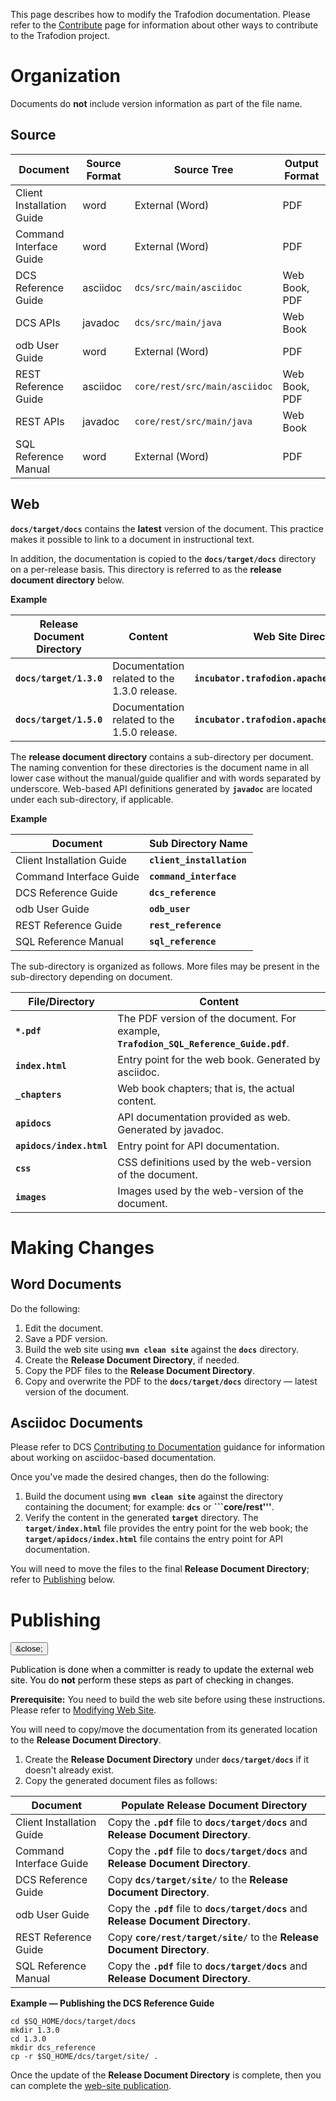 <!--
  Licensed under the Apache License, Version 2.0 (the "License");
  you may not use this file except in compliance with the License.
  You may obtain a copy of the License at
 
      http://www.apache.org/licenses/LICENSE-2.0
 
  Unless required by applicable law or agreed to in writing, software
  distributed under the License is distributed on an "AS IS" BASIS,
  WITHOUT WARRANTIES OR CONDITIONS OF ANY KIND, either express or implied.
  See the License for the specific language governing permissions and
  limitations under the 
  License.
-->
This page describes how to modify the Trafodion documentation. Please refer to the [Contribute](contribute.html) page for information about other ways to contribute to the Trafodion project.

# Organization
Documents do **not** include version information as part of the file name.

## Source

Document                  | Source Format         | Source Tree                                    | Output Format
--------------------------|-----------------------|------------------------------------------------|----------------------------
Client Installation Guide | word                  | External (Word)                                | PDF
Command Interface Guide   | word                  | External (Word)                                | PDF
DCS Reference Guide       | asciidoc              | ```dcs/src/main/asciidoc```                 | Web Book, PDF
DCS APIs                  | javadoc               | ```dcs/src/main/java```                     | Web Book
odb User Guide            | word                  | External (Word)                                | PDF
REST Reference Guide      | asciidoc              | ```core/rest/src/main/asciidoc```          | Web Book, PDF
REST APIs                 | javadoc               | ```core/rest/src/main/java```               | Web Book
SQL Reference Manual      | word                  | External (Word)                                | PDF

## Web

**```docs/target/docs```** contains the **latest** version of the document. This practice makes it possible to link to a document in instructional text.

In addition, the documentation is copied to the **```docs/target/docs```** directory on a per-release basis. This directory is referred to as the **release document directory** below.

**Example**

Release Document Directory  | Content                                     | Web Site Directory
----------------------------|---------------------------------------------|----------------------------------------------------
**```docs/target/1.3.0```** | Documentation related to the 1.3.0 release. | **```incubator.trafodion.apache.org/docs/1.3.0```**
**```docs/target/1.5.0```** | Documentation related to the 1.5.0 release. | **```incubator.trafodion.apache.org/docs/1.5.0```**

The **release document directory** contains a sub-directory per document. The naming convention for these directories is the document name in all lower case without the manual/guide qualifier and with words separated by underscore. Web-based API definitions generated by **```javadoc```** are located under each sub-directory, if applicable.

**Example**

Document                  | Sub Directory Name
--------------------------|------------------------------------------
Client Installation Guide | **```client_installation```**
Command Interface Guide   | **```command_interface```**
DCS Reference Guide       | **```dcs_reference```**
odb User Guide            | **```odb_user```**
REST Reference Guide      | **```rest_reference```**
SQL Reference Manual      | **```sql_reference```**

The sub-directory is organized as follows. More files may be present in the sub-directory depending on document. 

File/Directory               | Content
-----------------------------|------------------------------------------------------------------------------------------------------
**```*.pdf```**              | The PDF version of the document. For example, **```Trafodion_SQL_Reference_Guide.pdf```**.
**```index.html```**         | Entry point for the web book. Generated by asciidoc.
**```_chapters```**          | Web book chapters; that is, the actual content.
**```apidocs```**            | API documentation provided as web. Generated by javadoc.
**```apidocs/index.html```** | Entry point for API documentation.
**```css```**                | CSS definitions used by the web-version of the document.
**```images```**             | Images used by the web-version of the document.

# Making Changes

## Word Documents
Do the following:

1. Edit the document.
2. Save a PDF version.
3. Build the web site using **```mvn clean site```** against the **```docs```** directory.
4. Create the **Release Document Directory**, if needed.
5. Copy the PDF files to the **Release Document Directory**.
6. Copy and overwrite the PDF to the **```docs/target/docs```** directory — latest version of the document.

## Asciidoc Documents
Please refer to DCS [Contributing to Documentation](https://github.com/apache/incubator-trafodion/blob/master/dcs/src/main/asciidoc/_chapters/appendix_contributing_to_documentation.adoc) guidance for information about working on asciidoc-based documentation.

Once you've made the desired changes, then do the following:

1. Build the document using **```mvn clean site```** against the directory containing the document; for example: **```dcs```** or **```core/rest'''**.
2. Verify the content in the generated **```target```** directory. The **```target/index.html```** file provides the entry point for the web book; the **```target/apidocs/index.html```** file contains the entry point for API documentation.

You will need to move the files to the final **Release Document Directory**; refer to [Publishing](#Publishing) below.

# Publishing

<div class="alert alert-dismissible alert-info">
  <button type="button" class="close" data-dismiss="alert">&close;</button>
  <p style="color:black">Publication is done when a committer is ready to update the external web site. You do <strong>not</strong> perform these steps as part of checking in changes.</p></div>

**Prerequisite:** You need to build the web site before using these instructions. Please refer to [Modifying Web Site](website.html).

You will need to copy/move the documentation from its generated location to the **Release Document Directory**.

1. Create the **Release Document Directory** under **```docs/target/docs```** if it doesn't already exist.
2. Copy the generated document files as follows:

Document                  | Populate Release Document Directory
--------------------------|------------------------------------------
Client Installation Guide | Copy the **```.pdf```** file to **```docs/target/docs```** and **Release Document Directory**.
Command Interface Guide   | Copy the **```.pdf```** file to **```docs/target/docs```** and **Release Document Directory**.
DCS Reference Guide       | Copy **```dcs/target/site/```** to the **Release Document Directory**.
odb User Guide            | Copy the **```.pdf```** file to **```docs/target/docs```** and **Release Document Directory**.
REST Reference Guide      | Copy **```core/rest/target/site/```** to the **Release Document Directory**.
SQL Reference Manual      | Copy the **```.pdf```** file to **```docs/target/docs```** and **Release Document Directory**.

**Example — Publishing the DCS Reference Guide**

    cd $SQ_HOME/docs/target/docs
    mkdir 1.3.0
    cd 1.3.0
    mkdir dcs_reference
    cp -r $SQ_HOME/dcs/target/site/ .

Once the update of the **Release Document Directory** is complete, then you can complete the [web-site publication](website.html#Publishing).

